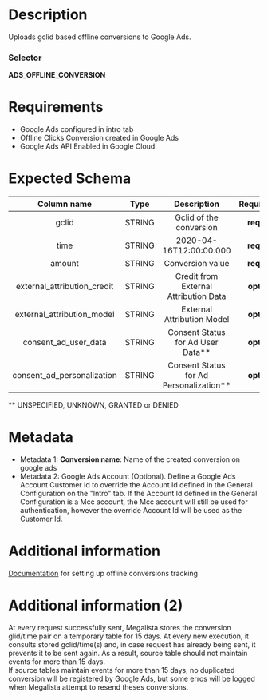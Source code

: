 # Description

Uploads gclid based offline conversions to Google Ads.

### Selector
**ADS_OFFLINE_CONVERSION**

# Requirements

- Google Ads configured in intro tab
- Offline Clicks Conversion created in Google Ads
- Google Ads API Enabled in Google Cloud.

# Expected Schema

| Column name | Type | Description | Requirement |
| :---: | :---: | :---: | :---: |
| gclid |STRING |Gclid of the conversion | **required** |
| time | STRING | 2020-04-16T12:00:00.000 | **required** |
| amount | STRING | Conversion value | **required** |
| external_attribution_credit | STRING | Credit from External Attribution Data | **optional** |
| external_attribution_model | STRING | External Attribution Model | **optional** |
| consent_ad_user_data | STRING | Consent Status for Ad User Data** | **optional** |
| consent_ad_personalization | STRING | Consent Status for Ad Personalization** | **optional** |

** UNSPECIFIED, UNKNOWN, GRANTED or DENIED

# Metadata

- Metadata 1: **Conversion name**: Name of the created conversion on google ads
- Metadata 2: Google Ads Account (Optional). Define a Google Ads Account Customer Id to override the Account Id defined in the General Configuration on the "Intro" tab. If the Account Id defined in the General Configuration is a Mcc account, the Mcc account will still be used for authentication, however the override Account Id will be used as the Customer Id. 

# Additional information

[Documentation](https://support.google.com/google-ads/answer/7012522?hl=en) for setting up offline conversions tracking

# Additional information (2)

At every request successfully sent, Megalista stores the conversion glid/time pair on a temporary table for 15 days. At every new execution, it consults stored gclid/time(s) and, in case request has already being sent, it  prevents it to be sent again. As a result, source table should not maintain events for more than 15 days.  
If source tables maintain events for more than 15 days, no duplicated conversion will be registered by Google Ads, but some erros will be logged when Megalista attempt to resend theses conversions.
